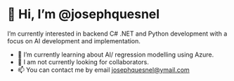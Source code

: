 👋 Hi, I’m @josephquesnel
===============
I’m currently interested in backend C# .NET and Python development with a focus on AI development and implementation.
- 🌱 I’m currently learning about AI/ regression modelling using Azure.
- 💞️ I am not currently looking for collaborators. 
- 📫 You can contact me by email josephquesnel@ymail.com

<!---
josephquesnel/josephquesnel is a ✨ special ✨ repository because its `README.md` (this file) appears on your GitHub profile.
You can click the Preview link to take a look at your changes.
--->
